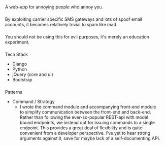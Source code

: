 ### 
A web-app for annoying people who annoy you.

###
By exploiting carrier specific SMS gateways and lots of spoof
email accounts, it becomes relatively trivial to spam like mad.

###
You should not be using this for evil purposes, it's merely an
education experiment.

###
Tech Stack
- Django
- Python
- jQuery (core and ui)
- Bootstrap

###
Patterns
- Command / Strategy
  - I wrote the command module and accompanying front-end module
    to simplify communication between the front-end and back-end.
    Rather than following the ever-so-popular REST-api with model
    bound endpoints, we instead opt for issuing commands to a single
    endpoint. This provides a great deal of flexibility and is quite
    convenient from a developer perspective. I've yet to hear strong
    arguments against it, save for maybe lack of a self-documenting API.


